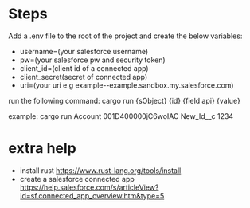 # Steps 

 Add a .env file to the root of the project and create the below variables:

- username=(your salesforce username)
- pw=(your salesforce pw and security token)
- client_id=(client id of a connected app)
- client_secret(secret of connected app)
- uri=(your uri e.g example--example.sandbox.my.salesforce.com)

run the following command: cargo run {sObject} {id} {field api} {value}

example: cargo run Account 001D400000jC6woIAC New_Id__c 1234

# extra help 

- install rust https://www.rust-lang.org/tools/install
- create a salesforce connected app https://help.salesforce.com/s/articleView?id=sf.connected_app_overview.htm&type=5